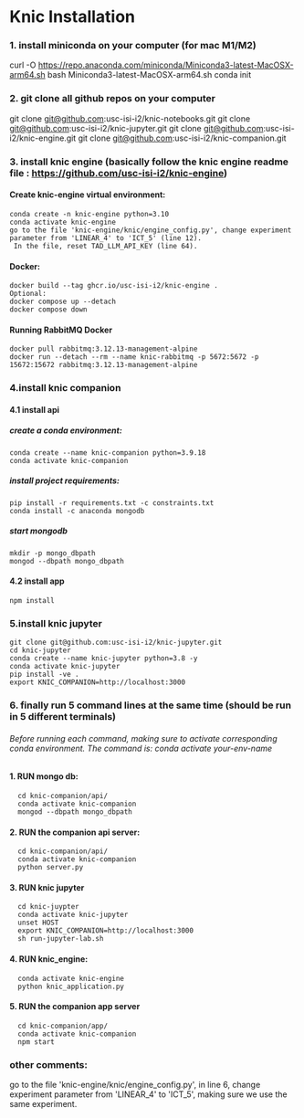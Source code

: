 
# Knic Installation
### 1. install miniconda on your computer (for mac M1/M2)
  
  curl -O https://repo.anaconda.com/miniconda/Miniconda3-latest-MacOSX-arm64.sh
  bash Miniconda3-latest-MacOSX-arm64.sh
  conda init
  
  
### 2. git clone all github repos on your computer
  
  git clone git@github.com:usc-isi-i2/knic-notebooks.git
  git clone git@github.com:usc-isi-i2/knic-jupyter.git
  git clone git@github.com:usc-isi-i2/knic-engine.git
  git clone git@github.com:usc-isi-i2/knic-companion.git
  
### 3. install knic engine (basically follow the knic engine readme file : https://github.com/usc-isi-i2/knic-engine)
#### Create knic-engine virtual environment:
    
    conda create -n knic-engine python=3.10
    conda activate knic-engine
    go to the file 'knic-engine/knic/engine_config.py', change experiment parameter from 'LINEAR_4' to 'ICT_5' (line 12). 
     In the file, reset TAD_LLM_API_KEY (line 64). 
    
#### Docker:
    
    docker build --tag ghcr.io/usc-isi-i2/knic-engine .
    Optional:
    docker compose up --detach
    docker compose down
    
#### Running RabbitMQ Docker
    
    docker pull rabbitmq:3.12.13-management-alpine
    docker run --detach --rm --name knic-rabbitmq -p 5672:5672 -p 15672:15672 rabbitmq:3.12.13-management-alpine
    

### 4.install knic companion
#### 4.1 install api  
##### create a conda environment:
    
    conda create --name knic-companion python=3.9.18
    conda activate knic-companion
    
##### install project requirements: 
    
    pip install -r requirements.txt -c constraints.txt
    conda install -c anaconda mongodb
    
##### start mongodb
    
    mkdir -p mongo_dbpath
    mongod --dbpath mongo_dbpath
    
#### 4.2 install app 
    
    npm install
    

### 5.install knic jupyter
    
    git clone git@github.com:usc-isi-i2/knic-jupyter.git
    cd knic-jupyter
    conda create --name knic-jupyter python=3.8 -y
    conda activate knic-jupyter
    pip install -ve .
    export KNIC_COMPANION=http://localhost:3000
    

### 6. finally run 5 command lines at the same time (should be run in 5 different terminals)
###### Before running each command, making sure to activate corresponding conda environment. The command is: conda activate your-env-name
#### 1. RUN mongo db:
      
      cd knic-companion/api/
      conda activate knic-companion
      mongod --dbpath mongo_dbpath
      
#### 2. RUN the companion api server:
      
      cd knic-companion/api/
      conda activate knic-companion
      python server.py
      
#### 3. RUN knic jupyter
      
      cd knic-juypter
      conda activate knic-jupyter
      unset HOST
      export KNIC_COMPANION=http://localhost:3000
      sh run-jupyter-lab.sh
      
#### 4. RUN knic_engine:
      
      conda activate knic-engine
      python knic_application.py
      
#### 5. RUN the companion app server
      
      cd knic-companion/app/
      conda activate knic-companion
      npm start
      

### other comments:
go to the file 'knic-engine/knic/engine_config.py', in line 6, change experiment parameter from 'LINEAR_4' to 'ICT_5', making sure we use the same experiment. 
